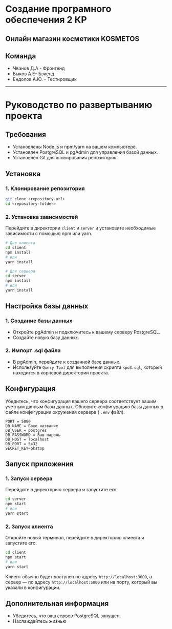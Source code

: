 # Создание програмного обеспечения 2 КР 
## Онлайн магазин косметики KOSMETOS


## Команда

- Чванов Д.А - Фронтенд
- Быков А.Е- Бэкенд
- Ендолов А.Ю. - Тестировщик

---


# Руководство по развертыванию проекта

## Требования

- Установлены Node.js и npm/yarn на вашем компьютере.
- Установлен PostgreSQL и pgAdmin для управления базой данных.
- Установлен Git для клонирования репозитория.

## Установка

### 1. Клонирование репозитория

```bash
git clone <repository-url>
cd <repository-folder>
```

### 2. Установка зависимостей

Перейдите в директории `client` и `server` и установите необходимые зависимости с помощью npm или yarn.

```bash
# Для клиента
cd client
npm install
# или
yarn install

# Для сервера
cd server
npm install
# или
yarn install
```

## Настройка базы данных

### 1. Создание базы данных

- Откройте pgAdmin и подключитесь к вашему серверу PostgreSQL.
- Создайте новую базу данных.

### 2. Импорт .sql файла

- В pgAdmin, перейдите к созданной базе данных.
- Используйте `Query Tool` для выполнения скрипта `spo3.sql`, который находится в корневой директории проекта.

## Конфигурация

Убедитесь, что конфигурация вашего сервера соответствует вашим учетным данным базы данных. Обновите конфигурацию базы данных в файле конфигурации окружения сервера ( `.env` файл).

```env
PORT = 5000
DB_NAME = Ваше название
DB_USER = postgres
DB_PASSWORD = Ваш пароль
DB_HOST = localhost
DB_PORT = 5432
SECRET_KEY=pkstop
```

## Запуск приложения

### 1. Запуск сервера

Перейдите в директорию сервера и запустите его.

```bash
cd server
npm start
# или
yarn start
```

### 2. Запуск клиента

Откройте новый терминал, перейдите в директорию клиента и запустите его.

```bash
cd client
npm start
# или
yarn start
```

Клиент обычно будет доступен по адресу `http://localhost:3000`, а сервер — по адресу `http://localhost:5000` или на порту, который вы указали в конфигурации.

## Дополнительная информация

- Убедитесь, что ваш сервер PostgreSQL запущен.
- Наслаждайтесь жизнью

